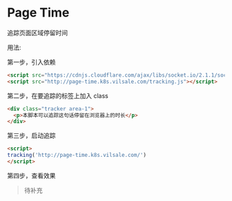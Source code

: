 Page Time
=======

追踪页面区域停留时间

用法:

第一步，引入依赖

```html
<script src="https://cdnjs.cloudflare.com/ajax/libs/socket.io/2.1.1/socket.io.slim.js"></script>
<script src="http://page-time.k8s.vilsale.com/tracking.js"></script>
```

第二步，在要追踪的标签上加入 class

```html
<div class="tracker area-1">
  <p>本脚本可以追踪这句话停留在浏览器上的时长</p>
</div>
```

第三步，启动追踪

```html
<script>
tracking('http://page-time.k8s.vilsale.com/')
</script>
```

第四步，查看效果

> 待补充
